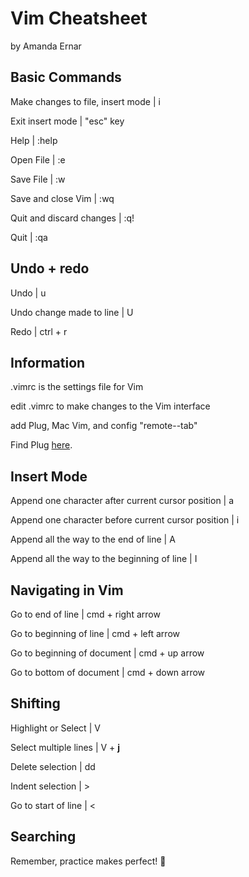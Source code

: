 # Vim Cheatsheet

by Amanda Ernar

## Basic Commands

Make changes to file, insert mode | i

Exit insert mode | "esc" key

Help | :help

Open File | :e

Save File | :w

Save and close Vim | :wq

Quit and discard changes | :q!

Quit | :qa

## Undo + redo

Undo | u

Undo change made to line | U

Redo | ctrl + r

## Information

.vimrc is the settings file for Vim

edit .vimrc to make changes to the Vim interface

add Plug, Mac Vim, and config "remote--tab"

Find Plug [here](https://github.com/junegunn/vim-plug).

## Insert Mode

Append one character after current cursor position | a

Append one character before current cursor position | i

Append all the way to the end of line | A

Append all the way to the beginning of line | I

## Navigating in Vim

Go to end of line | cmd + right arrow

Go to beginning of line | cmd + left arrow

Go to beginning of document | cmd + up arrow

Go to bottom of document | cmd + down arrow

## Shifting

Highlight or Select | V

Select multiple lines | V + **j**

Delete selection | dd

Indent selection | >

Go to start of line | <

## Searching 

Remember, practice makes perfect! :cowboy_hat_face:
